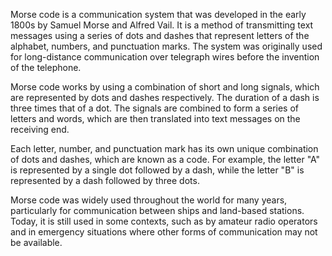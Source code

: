 Morse code is a communication system that was developed in the early 1800s by Samuel Morse and Alfred Vail. It is a method of transmitting text messages using a series of dots and dashes that represent letters of the alphabet, numbers, and punctuation marks. The system was originally used for long-distance communication over telegraph wires before the invention of the telephone.

Morse code works by using a combination of short and long signals, which are represented by dots and dashes respectively. The duration of a dash is three times that of a dot. The signals are combined to form a series of letters and words, which are then translated into text messages on the receiving end.

Each letter, number, and punctuation mark has its own unique combination of dots and dashes, which are known as a code. For example, the letter "A" is represented by a single dot followed by a dash, while the letter "B" is represented by a dash followed by three dots.

Morse code was widely used throughout the world for many years, particularly for communication between ships and land-based stations. Today, it is still used in some contexts, such as by amateur radio operators and in emergency situations where other forms of communication may not be available.
